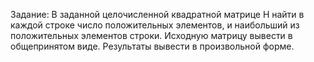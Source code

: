 Задание: В заданной целочисленной квадратной матрице Н найти в каждой строке число положительных элементов, и наибольший из положительных элементов строки. Исходную матрицу вывести в общепринятом виде. Результаты вывести в произвольной форме.
